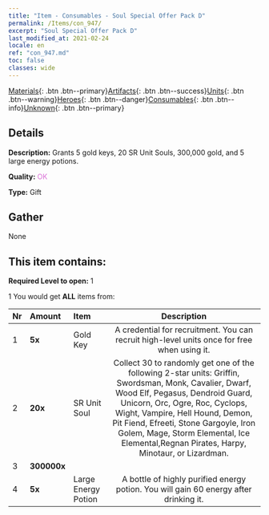 ```yaml
---
title: "Item - Consumables - Soul Special Offer Pack D"
permalink: /Items/con_947/
excerpt: "Soul Special Offer Pack D"
last_modified_at: 2021-02-24
locale: en
ref: "con_947.md"
toc: false
classes: wide
---
```

 [Materials](/Items/){: .btn .btn--primary}[Artifacts](/Items/Artifacts/){: .btn .btn--success}[Units](/Items/Units/){: .btn .btn--warning}[Heroes](/Items/Heroes/){: .btn .btn--danger}[Consumables](/Items/Consumables/){: .btn .btn--info}[Unknown](/Items/Unknown/){: .btn .btn--primary}

## Details
 **Description:** Grants 5 gold keys, 20 SR Unit Souls, 300,000 gold, and 5 large energy potions.

 **Quality:** <span style="color: #DA70D6">OK</span>

 **Type:** Gift

## Gather

  None

## This item contains:

 **Required Level to open:** 1

 1 You would get **ALL** items  from:

  | Nr | Amount |     Item    | Description |
  |:---|:-------|:------------|:-----------:|
  | 1 |  **5x** | Gold Key | A credential for recruitment. You can recruit high-level units once for free when using it.  | 
  | 2 |  **20x** | SR Unit Soul | Collect 30 to randomly get one of the following 2-star units: Griffin, Swordsman, Monk, Cavalier, Dwarf, Wood Elf, Pegasus, Dendroid Guard, Unicorn, Orc, Ogre, Roc, Cyclops, Wight, Vampire, Hell Hound, Demon, Pit Fiend, Efreeti, Stone Gargoyle, Iron Golem, Mage, Storm Elemental, Ice Elemental,Regnan Pirates, Harpy, Minotaur, or Lizardman.  | 
  | 3 |  **300000x** | <i class="fas fa-coins"/> |  | 
  | 4 |  **5x** | Large Energy Potion | A bottle of highly purified energy potion. You will gain 60 energy after drinking it.  | 
